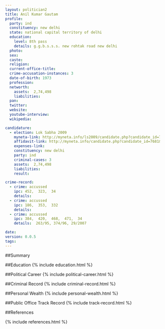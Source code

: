 ```yaml
---
layout: politician2
title: Anil Kumar Gautam
profile: 
  party: ind
  constituency: new delhi
  state: national capital territory of delhi
  education: 
    level: 8th pass
    details: g.g.b.s.s.s. new rohtak road new delhi
  photo: 
  sex: 
  caste: 
  religion: 
  current-office-title: 
  crime-accusation-instances: 3
  date-of-birth: 1973
  profession: 
  networth: 
    assets:  2,74,498
    liabilities: 
  pan: 
  twitter: 
  website: 
  youtube-interview: 
  wikipedia: 

candidature: 
  - election: Lok Sabha 2009
    myneta-link: http://myneta.info/ls2009/candidate.php?candidate_id=7681
    affidavit-link: http://myneta.info/candidate.php?candidate_id=7681&scan=original
    expenses-link: 
    constituency: new delhi 
    party: ind
    criminal-cases: 3
    assets:  2,74,498
    liabilities: 
    result:  

crime-record: 
  - crime: accussed
    ipc: 452,  323,  34
    details:    
  - crime: accussed
    ipc: 186,  353,  332
    details:    
  - crime: accussed
    ipc: 384,  420,  468,  471,  34
    details:  263/95, 374/96, 29/2007  

date: 
version: 0.0.5
tags: 
---
```

##Summary


##Education
{% include education.html %}


##Political Career
{% include political-career.html %}


##Criminal Record
{% include criminal-record.html %}


##Personal Wealth
{% include personal-wealth.html %}


##Public Office Track Record
{% include track-record.html %}


##References


{% include references.html %}